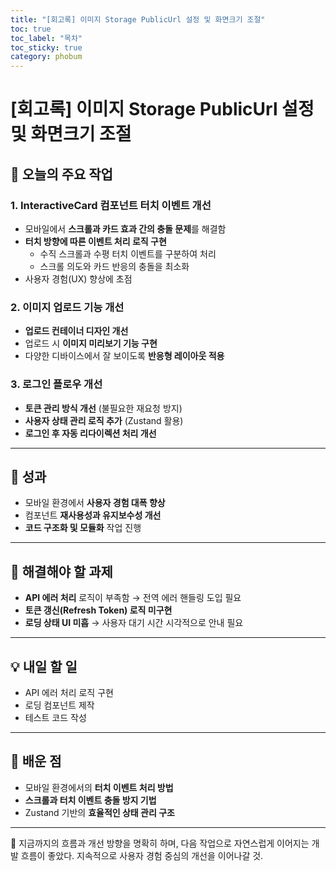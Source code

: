 ```yaml
---
title: "[회고록] 이미지 Storage PublicUrl 설정 및 화면크기 조절"
toc: true
toc_label: "목차"
toc_sticky: true
category: phobum
---
```


# [회고록] 이미지 Storage PublicUrl 설정 및 화면크기 조절



## 🎯 오늘의 주요 작업

### 1. InteractiveCard 컴포넌트 터치 이벤트 개선
- 모바일에서 **스크롤과 카드 효과 간의 충돌 문제**를 해결함
- **터치 방향에 따른 이벤트 처리 로직 구현**
  - 수직 스크롤과 수평 터치 이벤트를 구분하여 처리
  - 스크롤 의도와 카드 반응의 충돌을 최소화
- 사용자 경험(UX) 향상에 초점

### 2. 이미지 업로드 기능 개선
- **업로드 컨테이너 디자인 개선**
- 업로드 시 **이미지 미리보기 기능 구현**
- 다양한 디바이스에서 잘 보이도록 **반응형 레이아웃 적용**

### 3. 로그인 플로우 개선
- **토큰 관리 방식 개선** (불필요한 재요청 방지)
- **사용자 상태 관리 로직 추가** (Zustand 활용)
- **로그인 후 자동 리다이렉션 처리 개선**

---

## 🌟 성과

- 모바일 환경에서 **사용자 경험 대폭 향상**
- 컴포넌트 **재사용성과 유지보수성 개선**
- **코드 구조화 및 모듈화** 작업 진행

---

## 🚧 해결해야 할 과제

- **API 에러 처리** 로직이 부족함 → 전역 에러 핸들링 도입 필요
- **토큰 갱신(Refresh Token) 로직 미구현**
- **로딩 상태 UI 미흡** → 사용자 대기 시간 시각적으로 안내 필요

---

## 💡 내일 할 일

- API 에러 처리 로직 구현
- 로딩 컴포넌트 제작
- 테스트 코드 작성

---

## 🤔 배운 점

- 모바일 환경에서의 **터치 이벤트 처리 방법**
- **스크롤과 터치 이벤트 충돌 방지 기법**
- Zustand 기반의 **효율적인 상태 관리 구조**

---

📌 지금까지의 흐름과 개선 방향을 명확히 하며, 다음 작업으로 자연스럽게 이어지는 개발 흐름이 좋았다. 지속적으로 사용자 경험 중심의 개선을 이어나갈 것.